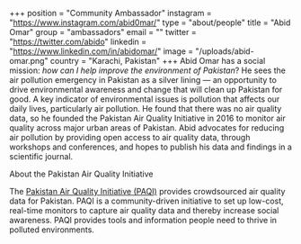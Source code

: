 +++
position = "Community Ambassador"
instagram = "https://www.instagram.com/abid0mar/"
type = "about/people"
title = "Abid Omar"
group = "ambassadors"
email = ""
twitter = "https://twitter.com/abido"
linkedin = "https://www.linkedin.com/in/abidomar/"
image = "/uploads/abid-omar.png"
country = "Karachi, Pakistan"
+++
Abid Omar has a social mission: *how can I help improve the environment of Pakistan*? He sees the air pollution emergency in Pakistan as a silver lining — an opportunity to drive environmental awareness and change that will clean up Pakistan for good. A key indicator of environmental issues is pollution that affects our daily lives, particularly air pollution. He found that there was no air quality data, so he founded the Pakistan Air Quality Initiative in 2016 to monitor air quality across major urban areas of Pakistan. Abid advocates for reducing air pollution by providing open access to air quality data, through workshops and conferences, and hopes to publish his data and findings in a scientific journal.

About the Pakistan Air Quality Initiative 

The [Pakistan Air Quality Initiative (PAQI)](https://pakairquality.com/) provides crowdsourced air quality data for Pakistan. PAQI is a community-driven initiative to set up low-cost, real-time monitors to capture air quality data and thereby increase social awareness. PAQI provides tools and information people need to thrive in polluted environments.